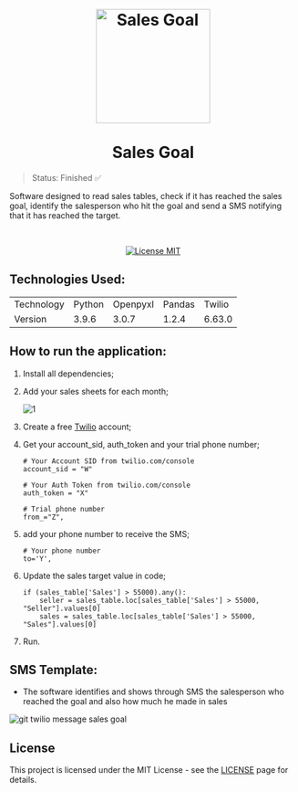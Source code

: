 <h1 align="center">
<br>
  <img src="https://user-images.githubusercontent.com/54152996/147423264-5afb5e69-75ed-497a-bd85-3e20b96d041b.png" alt="Sales Goal" width="200">
<br>
<br>
  Sales Goal
</h1>

> Status: Finished ✅

<p>Software designed to read sales tables, check if it has reached the sales goal, identify the salesperson who hit the goal and send a SMS notifying that it has reached the target.</p>

<br>

<p align="center">
  <a href="https://opensource.org/licenses/MIT">
    <img src="https://img.shields.io/badge/License-MIT-blue.svg" alt="License MIT">
  </a>
</p>

## Technologies Used:

<table>
  <tr>
    <td>Technology</td>
    <td>Python</td>
    <td>Openpyxl</td>
    <td>Pandas</td>
    <td>Twilio</td>
  </tr>
  <tr>
    <td>Version</td>
    <td>3.9.6</td>
    <td>3.0.7</td>
    <td>1.2.4</td>
    <td>6.63.0</td>
  </tr>
</table>

## How to run the application:

1. Install all dependencies;
2. Add your sales sheets for each month;

    ![1](https://user-images.githubusercontent.com/54152996/129397022-28d29576-2695-40a7-9e8f-3fc5073fa48c.jpg)

3. Create a free [Twilio](https://www.twilio.com/try-twilio) account; 
 
4. Get your account_sid, auth_token and your trial phone number;

     ```
    # Your Account SID from twilio.com/console
    account_sid = "W"
    
    # Your Auth Token from twilio.com/console
    auth_token = "X"
    
    # Trial phone number
    from_="Z",
    ```    
    
5. add your phone number to receive the SMS;

    ```
    # Your phone number
    to='Y',
    ```    
    
6. Update the sales target value in code;

    ```
    if (sales_table['Sales'] > 55000).any():
        seller = sales_table.loc[sales_table['Sales'] > 55000, "Seller"].values[0]
        sales = sales_table.loc[sales_table['Sales'] > 55000, "Sales"].values[0]
    ```
    
7. Run.

## SMS Template:

* The software identifies and shows through SMS the salesperson who reached the goal and also how much he made in sales

![git twilio message sales goal](https://user-images.githubusercontent.com/54152996/129395626-f3c77b74-cac6-444c-99d4-ffc46d5573ef.jpeg)

## License

This project is licensed under the MIT License - see the [LICENSE](https://opensource.org/licenses/MIT) page for details.

